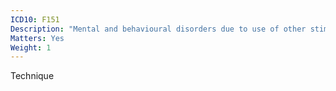 ```yaml
---
ICD10: F151
Description: "Mental and behavioural disorders due to use of other stimulants, including caffeine: Harmful use"
Matters: Yes
Weight: 1
---
```

Technique
